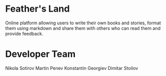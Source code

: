 # Feather's Land

Online platform allowing users to write their own books and stories, format them using markdown and share them with others who can read them and provide feedback.

# Developer Team

Nikola Sotirov
Martin Penev
Konstantin Georgiev
Dimitar Stoilov
